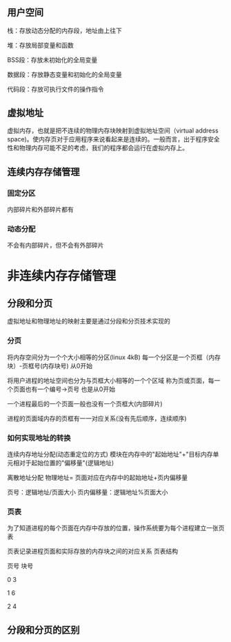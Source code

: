 
#

## 用户空间
栈：存放动态分配的内存段，地址由上往下

堆：存放局部变量和函数

BSS段：存放未初始化的全局变量

数据段：存放静态变量和初始化的全局变量

代码段：存放可执行文件的操作指令


## 虚拟地址
虚拟内存，也就是把不连续的物理内存块映射到虚拟地址空间（virtual address space)。使内存页对于应用程序来说看起来是连续的。一般而言，出于程序安全性和物理内存可能不足的考虑，我们的程序都会运行在虚拟内存上。
## 连续内存存储管理
### 固定分区
内部碎片和外部碎片都有
### 动态分配
不会有内部碎片，但不会有外部碎片
# 非连续内存存储管理

## 分段和分页
虚拟地址和物理地址的映射主要是通过分段和分页技术实现的

### 分页
将内存空间分为一个个大小相等的分区(linux 4kB)
每一个分区是一个页框（内存块）-页框号(内存块号) 从0开始

将用户进程的地址空间也分为与页框大小相等的一个个区域
称为页或页面，每一个页面也有一个编号->页号 也是从0开始

一个进程最后的一个页面一般也没有一个页框大(内部碎片)

进程的页面域内存的页框有一一对应关系(没有先后顺序，连续顺序)

### 如何实现地址的转换
连续内存地址分配(动态重定位的方式)
模块在内存中的"起始地址"+"目标内存单元相对于起始位置的"偏移量"(逻辑地址)

离散地址分配 物理地址= 页面对应在内存中的起始地址+页内偏移量

页号：逻辑地址/页面大小
页内偏移量：逻辑地址%页面大小

### 页表
为了知道进程的每个页面在内存中存放的位置，操作系统要为每个进程建立一张页表

页表记录进程页面和实际存放的内存块之间的对应关系
页表结构

页号     块号

0        3

1        6

2        4
## 分段和分页的区别
